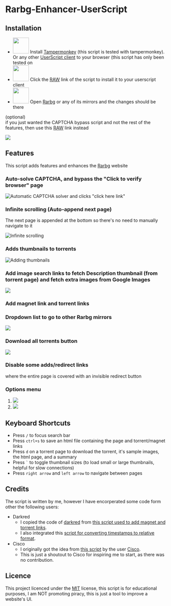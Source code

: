 # Rarbg-Enhancer-UserScript

## Installation

- <a href="https://tampermonkey.net/"><img src="icons/tampermonkey_logo.png" style="width: 50px"></a> Install [Tampermonkey](https://tampermonkey.net/) (this script is tested with tampermonkey). Or any other [UserScript client](https://www.greasyfork.org/) to your browser (this script has only been tested on
- <a href="https://github.com/buzamahmooza/Rarbg-Enhancer-UserScript/raw/master/Rarbg-Enhancer-UserScript.user.js"><img src="icons/download_button.png" style="width: 50px"></a> Click the [RAW](https://github.com/buzamahmooza/Rarbg-Enhancer-UserScript/raw/master/Rarbg-Enhancer-UserScript.user.js) link of the script to install it to your userscript client
- <a href="https://rarbgunblocked.org/"><img src="icons/RARBG_Logo.png" style="width: 50px"></a> Open [Rarbg](https://rarbgunblocked.org/) or any of its mirrors and the changes should be there

(optional)  
if you just wanted the CAPTCHA bypass script and not the rest of the features, then use this [RAW](https://github.com/buzamahmooza/Rarbg-Enhancer-UserScript/raw/master/Rarbg-CAPTCHA-solver.user.js) link instead

![](screenshots/Screenshot_Rarbg_general.png)

## Features

This script adds features and enhances the [Rarbg](https://rarbgunblocked.org/) website

### Auto-solve CAPTCHA, and bypass the "Click to verify browser" page  
  ![Automatic CAPTCHA solver and clicks "click here link"](screenshots/Screenshot_auto-captcha.gif)
### Infinite scrolling (Auto-append next page)  
  The next page is appended at the bottom so there's no need to manually navigate to it

  ![Infinite scrolling](screenshots/infinit-scroll.gif)
### Adds thumbnails to torrents  
  ![Adding thumbnails](screenshots/Screenshot_thumbnails-before-after.gif)
### Add image search links to fetch Description thumbnail (from torrent page) and fetch extra images from Google Images
  ![](screenshots/extra_thumbnails.gif)
### Add magnet link and torrent links
### Dropdown list to go to other Rarbg mirrors  
  ![](screenshots/Screenshot_Rarbg_mirrorDropdown.png)
### Download all torrents button  
  ![](screenshots/Screenshot_Rarbg_download_all_torrents.png)
### Disable some adds/redirect links

where the entire page is covered with an invisible redirect button

### Options menu
  1. ![](screenshots/options_button.png)
  2. ![](screenshots/rarbg-options-page.png)

## Keyboard Shortcuts

- Press ```/``` to focus search bar
- Press ```ctrl+s``` to save an html file containing the page and torrent/magnet links
- Press ```d``` on a torrent page to download the torrent, it's sample images, the html page, and a summary
- Press ``` ` ``` to toggle thumbnail sizes (to load small or large thumbnails, helpful for slow connections)
- Press ```right arrow``` and ```left arrow``` to navigate between pages

## Credits

The script is written by me, however I have encorperated some code form other the following users:

- Darkred
  - I copied the code of [darkred](https://greasyfork.org/en/users/2160-darkred) from [this script used to add magnet and torrent links](https://greasyfork.org/scripts/23493-rarbg-torrent-and-magnet-links/code).
  - I also integrated this [script for converting timestamps to relative format](https://greasyfork.org/scripts/21550-rarbg-convert-torrent-timestamps-to-relative-format).
- Cisco
  - I originally got the idea from [this script](https://greasyfork.org/en/scripts/12648-rarbg-add-magnet-link) by the user [Cisco](https://greasyfork.org/en/users/16455-cisco).
  - This is just a shoutout to Cisco for inspiring me to start, as there was no contribution.

## Licence

This project licenced under the [MIT](LICENSE) license, this script is for educational purposes, I am NOT promoting piracy, this is just a tool to improve a website's UI.
